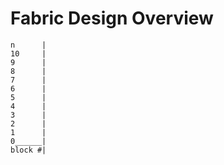 # Fabric Design Overview


```
n      |
10     |
9      |
8      |
7      |
6      |
5      |
4      |
3      |
2      |
1      |
0______|
block #|
```
